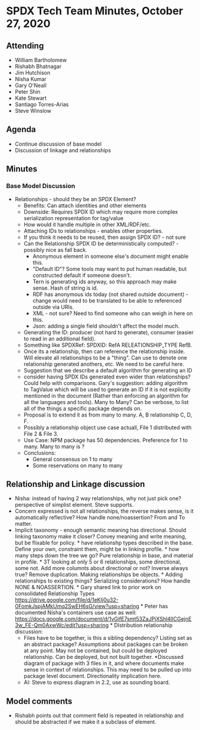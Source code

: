 # SPDX Tech Team Minutes, October 27, 2020

## Attending
* William Bartholomew
* Rishabh Bhatnagar
* Jim Hutchison
* Nisha Kumar
* Gary O'Neall
* Peter Shin
* Kate Stewart
* Santiago Torres-Arias
* Steve Winslow

## Agenda

* Continue discussion of base model
* Discussion of linkage and relationships

## Minutes

### Base Model Discussion

* Relationships - should they be an SPDX Element?
  * Benefits: Can attach identities and other elements
  * Downside: Requires SPDX ID which may require more complex serialization representation for tag/value
  * How would it handle multiple in other XML/RDF/etc.
  * Attaching IDs to relationships - enables other properties.
  * If you think it needs to be reused, then assign SPDX ID? - not sure
  * Can the Relationship SPDX ID be deterministically computed? - possibly nice as fall back.
    * Anonymous element in someone else's document might enable this.
    * "Default ID"?   Some tools may want to put human readable, but constructed default if someone doesn't.
    * Tern is generating ids anyway,  so this approach may make sense.  Hash of string is id.
    * RDF has anonymous ids today (not shared outside document) - change would need to be translated to be able to referenced outside via URIs.
    * XML - not sure?  Need to find someone who can weigh in here on this.
    * Json: adding a single field shouldn't affect the model much.
  * Generating the ID: producer (not hard to generate),  consumer (easier to read in an additional field).
  * Something like SPDXRef: SPDXID:  RefA RELEATIONSHIP_TYPE RefB.
  * Once its a relationship, then can reference the relationship inside.
Will elevate all relationships to be a "thing".    Can use to denote one relationship generated anothers, etc.   We need to be careful here.
  * Suggestion that we describe a default algorithm for generating an ID
  * consider having SPDX IDs generated even wider than relationships?   Could help with comparisons.
  Gary's suggestion: adding algorithm to TagValue which will be used to generate an ID if it is not explicitly mentioned in the document (Rather than enforcing an algorithm for all the languages and tools).
  Many to Many?   Can be verbose, to list all of the things a specific package depends on.
  * Proposal is to extend it as from many to many.    A, B relationship C, D, F.
  * Possibly a relationship object use case actuall,    File 1 distributed with File 2 & File 3.
  * Use Case:  NPM package has 50 dependencies.   Preference for 1 to many.   Many to many is ?
  * Conclusions:
    * General consensus on 1 to many
    * Some reservations on many to many

## Relationship and Linkage discussion
  * Nisha: instead of having 2 way relationships, why not just pick one? perspective of simplist element.  Steve supports.
   * Concern expressed is not all relationships, the reverse makes sense, is it automatically reflective? How handle none/noassertion?  From and To matter.
   * Implicit taxonomy - enough semantic meaning has directional. Should linking taxonomy make it closer?  Convey meaning and write meaning, but be flixable for policy.
    * have relationshp types described in the base. Define your own, constraint them, might be in linking profile.
    * how many steps down the tree we go?    Pure relationship in base, and material in profile.
    * 3T looking at only 5 or 6 relationships,  some directional, some not.   Add more columnts about directional or not?  Inverse always true?   Remove duplication.   Making relationships be objects.
    * Adding relationships to existing things?    Serializing considerations?    How handle NONE & NOASSERTION.
    * Gary shared link to prior work on consolidated Relationship Types https://drive.google.com/file/d/1eKIj0u32-0FomkJspjAMkUmq2SwEH6sG/view?usp=sharing
    * Peter has documented Nisha's containers use case as well:
          https://docs.google.com/document/d/1vGifE7smt53ZaJPjXShl4lICGejnE3w_FE-Qm0AxwWc/edit?usp=sharing
    * DIstribution relationship discussion:
     * Files have to be together,  is this a sibling dependency?   Listing set as an abstract package?    Assumptions about packages can be broken at any point.   May not be contained, but could be deployed relationship.   Can be deployed, but not built together.
     *Discussed diagram of package with 3 files in it, and where documents make sense in context of relationships.    This may need to be pulled up into package level document.   Directionality implication here.
     * AI: Steve to express diagram in 2.2,  use as sounding board.


## Model comments
  * Rishabh points out that comment field is repeated in relationship and should be abstracted if we make it a subclass of element.

